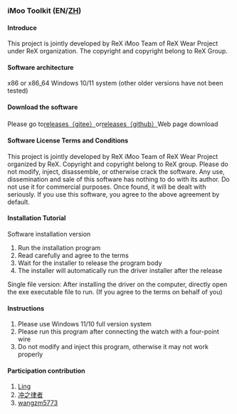 ### iMoo Toolkit (EN/[ZH](https://github.com/ReX-iMoo-Team/iMoo-Toolkit/blob/master/README_CN.md))


#### Introduce
This project is jointly developed by ReX iMoo Team of ReX Wear Project under ReX organization. The copyright and copyright belong to ReX Group.

#### Software architecture
x86 or x86_64 Windows 10/11 system (other older versions have not been tested)

#### Download the software
Please go to[releases（gitee）](https://gitee.com/ReXWear/xtcinstaller-release/releases/)or[releases（github）](https://github.com/ReX-iMoo-Team/iMoo-Toolkit/releases)Web page download

#### Software License Terms and Conditions
This project is jointly developed by ReX iMoo Team of ReX Wear Project organized by ReX.
Copyright and copyright belong to ReX group.
Please do not modify, inject, disassemble, or otherwise crack the software.
Any use, dissemination and sale of this software has nothing to do with its author.
Do not use it for commercial purposes. Once found, it will be dealt with seriously.
If you use this software, you agree to the above agreement by default.

#### Installation Tutorial
Software installation version
1. Run the installation program
2. Read carefully and agree to the terms
3. Wait for the installer to release the program body
4. The installer will automatically run the driver installer after the release

Single file version:
After installing the driver on the computer, directly open the exe executable file to run. (If you agree to the terms on behalf of you)

#### Instructions

1. Please use Windows 11/10 full version system
2. Please run this program after connecting the watch with a four-point wire
3. Do not modify and inject this program, otherwise it may not work properly

#### Participation contribution

1.  [Ling](https://space.bilibili.com/604197209)
2.  [冲之律者](https://space.bilibili.com/642265880)
3.  [wangzm5773](https://space.bilibili.com/480227395/)
